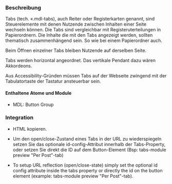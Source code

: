 ### Beschreibung

Tabs (tech. «.mdl-tabs), auch Reiter oder Registerkarten genannt, sind Steuerelemente mit denen Nutzende zwischen Inhalten einer Seite wechseln können. Die Tabs sind vergleichbar mit Registeruterteilungen in Papierordnern. Die Inhalte die mit den Tabs angezeigt werden, sollten thematisch zusammenhängend sein. So wie bei einem Papierordner auch. 

Beim Öffnen einzelner Tabs bleiben Nutzende auf derselben Seite.

Tabs werden horizontal angeordnet. Das vertikale Pendant dazu wären Akkordeons.

Aus Accessibility-Gründen müssen Tabs auf der Webseite zwingend mit der Tabulatortaste der Tastatur ansteuerbar sein.

#### Enthaltene Atome und Module
* MDL: Button Group

### Integration

* HTML kopieren.

* Um den open/close-Zustand eines Tabs in der URL zu wiederspiegeln setzen Sie das optionale id-config-Attribut innerhalb der Tabs-Property, oder setzen Sie direkt die ID auf dem Button-Element (Bsp: tabs-module preview "Per Post"-tab)

* To setup URL reflection (open/close-state) simply set the optional id config attribute inside the tabs property or directly the id on the button element (example: tabs-module preview "Per Post"-tab).
